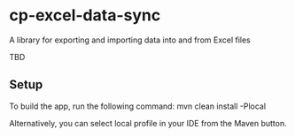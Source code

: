 # cp-excel-data-sync

A library for exporting and importing data into and from Excel files

TBD

## Setup
To build the app, run the following command:
mvn clean install -Plocal

Alternatively, you can select local profile in your IDE from the Maven button.
